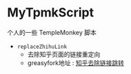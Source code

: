 # MyTpmkScript
个人的一些 TempleMonkey 脚本

 - `replaceZhihuLink`
     - 去除知乎页面的链接重定向
     - greasyfork地址 : [知乎去除链接跳转](https://greasyfork.org/zh-CN/scripts/369514-%E7%9F%A5%E4%B9%8E%E5%8E%BB%E9%99%A4%E9%93%BE%E6%8E%A5%E8%B7%B3%E8%BD%AC)